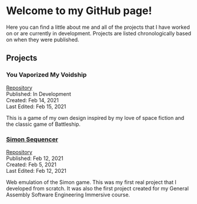 # Welcome to my GitHub page!

Here you can find a little about me and all of the projects that I have worked on or are currently in development. Projects are listed chronologically based on when they were published.

## Projects

### You Vaporized My Voidship
[Repository](https://github.com/CorwinDickey/CorwinDickey.github.io/tree/main/you_vaporized_my_voidship)  
Published: In Development  
Created: Feb 14, 2021  
Last Edited: Feb 15, 2021  

This is a game of my own design inspired by my love of space fiction and the classic game of Battleship.  

### [Simon Sequencer](https://corwindickey.github.io/simon_sequencer/) 
[Repository](https://github.com/CorwinDickey/CorwinDickey.github.io/tree/main/simon_sequencer)  
Published: Feb 12, 2021  
Created: Feb 5, 2021  
Last Edited: Feb 12, 2021  

Web emulation of the Simon game. This was my first real project that I developed from scratch. It was also the first project created for my General Assembly Software Engineering Immersive course.  
